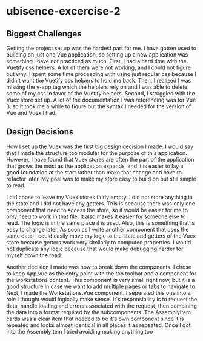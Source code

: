 # ubisence-excercise-2

## Biggest Challenges

Getting the project set up was the hardest part for me. I have gotten used to building on just one Vue application, so setting up a new application was something I have not practiced as much. First, I had a hard time with the Vuetify css helpers. A lot of them were not working, and I could not figure out why. I spent some time proceeding with using just regular css because I didn't want the Vuetify css helpers to hold me back. Then, I realized I was missing the v-app tag which the helplers rely on and I was able to delete some of my css in favor of the Vuetify helpers. Second, I struggled with the Vuex store set up. A lot of the documentation I was referencing was for Vue 3, so it took me a while to figure out the syntax I needed for the version of Vue and Vuex I had.

## Design Decisions

How I set up the Vuex was the first big design decision I made. I would say that I made the structure too modular for the purpose of this application. However, I have found that Vuex stores are often the part of the application that grows the most as the application expands, and it is easier to lay a good foundation at the start rather than make that change and have to refactor later. My goal was to make my store easy to build on but still simple to read.

I did chose to leave my Vuex stores fairly empty. I did not store anything in the state and I did not have any getters. This is because there was only one component that need to access the store, so it would be easier for me to only need to work in that file. It also makes it easier for someone else to read. The logic is in the same place it is used. Also, this is something that is easy to change later. As soon as I write another component that uses the same data, I could easily move my logic to the state and getters of the Vuex store because getters work very similarly to computed properties. I would not duplicate any logic because that would make debugging harder for myself down the road.

Another decision I made was how to break down the components. I chose to keep App.vue as the entry point with the top toolbar and a component for the workstations content. This component is very small right now, but it is a good structure in case we want to add multiple pages or tabs to navigate to. Next, I made the Workstations.Vue component. I seperated this one into a role I thought would logically make sense. It's responsibility is to request the data, handle loading and errors associated with the request, then combining the data into a format required by the subcomponents. The AssemblyItem cards was a clear item that needed to be it's own component since it is repeated and looks almost identical in all places it as repeated. Once I got into the AssemblyItem I tried avoiding making anything too

